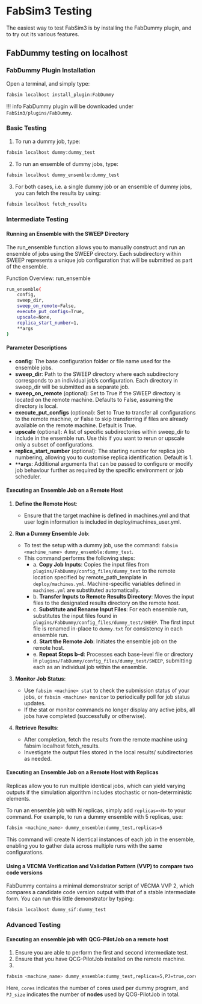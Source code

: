# FabSim3 Testing

The easiest way to test FabSim3 is by installing the FabDummy plugin, and to try out its various features.

## FabDummy testing on localhost

### FabDummy Plugin Installation
Open a terminal, and simply type:
```sh
fabsim localhost install_plugin:FabDummy
```
!!! info
	FabDummy plugin will be downloaded under `FabSim3/plugins/FabDummy`.

### Basic Testing
1. To run a dummy job, type:
```sh
fabsim localhost dummy:dummy_test
```
2. To run an ensemble of dummy jobs, type:
```sh
fabsim localhost dummy_ensemble:dummy_test
```
3. For both cases, i.e. a single dummy job or an ensemble of dummy jobs, you can fetch the results by using:
```sh
fabsim localhost fetch_results
```

### Intermediate Testing

#### Running an Ensemble with the SWEEP Directory
The run_ensemble function allows you to manually construct and run an ensemble of jobs using the SWEEP directory. Each subdirectory within SWEEP represents a unique job configuration that will be submitted as part of the ensemble.

Function Overview: run_ensemble

```bash
run_ensemble(
    config,
    sweep_dir,
    sweep_on_remote=False,
    execute_put_configs=True,
    upscale=None,
    replica_start_number=1,
    **args
)
```

#### Parameter Descriptions
- **config**: The base configuration folder or file name used for the ensemble jobs.
- **sweep_dir**: Path to the SWEEP directory where each subdirectory corresponds to an individual job’s configuration. Each directory in sweep_dir will be submitted as a separate job.
- **sweep_on_remote** (optional): Set to True if the SWEEP directory is located on the remote machine. Defaults to False, assuming the directory is local.
- **execute_put_configs** (optional): Set to True to transfer all configurations to the remote machine, or False to skip transferring if files are already available on the remote machine. Default is True.
- **upscale** (optional): A list of specific subdirectories within sweep_dir to include in the ensemble run. Use this if you want to rerun or upscale only a subset of configurations.
- **replica_start_number** (optional): The starting number for replica job numbering, allowing you to customise replica identification. Default is 1.
- **`**args`**: Additional arguments that can be passed to configure or modify job behaviour further as required by the specific environment or job scheduler.

#### Executing an Ensemble Job on a Remote Host

1. **Define the Remote Host**:
    - Ensure that the target machine is defined in machines.yml and that user login information is included in deploy/machines_user.yml.

2. **Run a Dummy Ensemble Job**:
    - To test the setup with a dummy job, use the command: `fabsim <machine_name> dummy_ensemble:dummy_test`.
    - This command performs the following steps:
      - a. **Copy Job Inputs**: Copies the input files from `plugins/FabDummy/config_files/dummy_test` to the remote location specified by remote_path_template in `deploy/machines.yml`. Machine-specific variables defined in `machines.yml` are substituted automatically.
      - b. **Transfer Inputs to Remote Results Directory**: Moves the input files to the designated results directory on the remote host.
      - c. **Substitute and Rename Input Files**: For each ensemble run, substitutes the input files found in `plugins/FabDummy/config_files/dummy_test/SWEEP`. The first input file is renamed in-place to `dummy.txt` for consistency in each ensemble run.
      - d. **Start the Remote Job**: Initiates the ensemble job on the remote host.
      - e. **Repeat Steps b–d**: Processes each base-level file or directory in `plugins/FabDummy/config_files/dummy_test/SWEEP`, submitting each as an individual job within the ensemble.

3. **Monitor Job Status**:
    - Use `fabsim <machine> stat` to check the submission status of your jobs, or `fabsim <machine> monitor` to periodically poll for job status updates.
    - If the stat or monitor commands no longer display any active jobs, all jobs have completed (successfully or otherwise).

4. **Retrieve Results**:
    - After completion, fetch the results from the remote machine using fabsim localhost fetch_results.
    - Investigate the output files stored in the local results/ subdirectories as needed.

#### Executing an Ensemble Job on a Remote Host with Replicas
Replicas allow you to run multiple identical jobs, which can yield varying outputs if the simulation algorithm includes stochastic or non-deterministic elements.

To run an ensemble job with N replicas, simply add `replicas=<N>` to your command. For example, to run a dummy ensemble with 5 replicas, use:

```bash
fabsim <machine_name> dummy_ensemble:dummy_test,replicas=5
```

This command will create N identical instances of each job in the ensemble, enabling you to gather data across multiple runs with the same configurations.

#### Using a VECMA Verification and Validation Pattern (VVP) to compare two code versions

FabDummy contains a minimal demonstrator script of VECMA VVP 2, which compares a candidate code version output with that of a stable intermediate form. You can run this little demonstrator by typing:

`fabsim localhost dummy_sif:dummy_test`

### Advanced Testing

#### Executing an ensemble job with QCG-PilotJob on a remote host

1. Ensure you are able to perform the first and second intermediate test.
2. Ensure that you have QCG-PilotJob installed on the remote machine.
3. 
```sh
fabsim <machine_name> dummy_ensemble:dummy_test,replicas=5,PJ=true,cores=1,PJ_size=2
```

Here, `cores` indicates the number of cores used per dummy program, and `PJ_size` indicates the number of **nodes** used by QCG-PilotJob in total.


